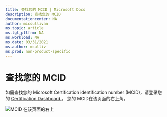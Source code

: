 ```yaml
---
title: 查找您的 MCID | Microsoft Docs
description: 查找您的 MCID
documentationcenter: NA
author: micsullivan
ms.topic: article
ms.tgt_pltfrm: NA
ms.workload: NA
ms.date: 03/31/2021
ms.author: msulliv
ms.prod: non-product-specific
---
```


# 查找您的 MCID

如需查找您的 Microsoft Certification identification number (MCID)，请登录您的 [Certification Dashboard.](https://aka.ms/certdashboard)。 您的 MCID在该页面的右上角。

![MCID 在该页面的右上](images/certification-dashboard-find-mcid.png)